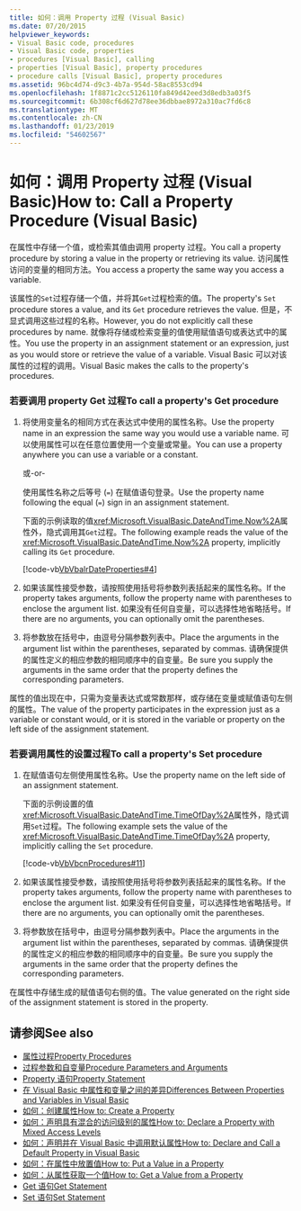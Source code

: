 ```yaml
---
title: 如何：调用 Property 过程 (Visual Basic)
ms.date: 07/20/2015
helpviewer_keywords:
- Visual Basic code, procedures
- Visual Basic code, properties
- procedures [Visual Basic], calling
- properties [Visual Basic], property procedures
- procedure calls [Visual Basic], property procedures
ms.assetid: 96bc4d74-d9c3-4b7a-954d-58ac8553cd94
ms.openlocfilehash: 1f8871c2cc5126110fa849d42eed3d8edb3a03f5
ms.sourcegitcommit: 6b308cf6d627d78ee36dbbae8972a310ac7fd6c8
ms.translationtype: MT
ms.contentlocale: zh-CN
ms.lasthandoff: 01/23/2019
ms.locfileid: "54602567"
---
```

# <a name="how-to-call-a-property-procedure-visual-basic"></a><span data-ttu-id="6d5cb-102">如何：调用 Property 过程 (Visual Basic)</span><span class="sxs-lookup"><span data-stu-id="6d5cb-102">How to: Call a Property Procedure (Visual Basic)</span></span>
<span data-ttu-id="6d5cb-103">在属性中存储一个值，或检索其值由调用 property 过程。</span><span class="sxs-lookup"><span data-stu-id="6d5cb-103">You call a property procedure by storing a value in the property or retrieving its value.</span></span> <span data-ttu-id="6d5cb-104">访问属性访问的变量的相同方法。</span><span class="sxs-lookup"><span data-stu-id="6d5cb-104">You access a property the same way you access a variable.</span></span>  
  
 <span data-ttu-id="6d5cb-105">该属性的`Set`过程存储一个值，并将其`Get`过程检索的值。</span><span class="sxs-lookup"><span data-stu-id="6d5cb-105">The property's `Set` procedure stores a value, and its `Get` procedure retrieves the value.</span></span> <span data-ttu-id="6d5cb-106">但是，不显式调用这些过程的名称。</span><span class="sxs-lookup"><span data-stu-id="6d5cb-106">However, you do not explicitly call these procedures by name.</span></span> <span data-ttu-id="6d5cb-107">就像将存储或检索变量的值使用赋值语句或表达式中的属性。</span><span class="sxs-lookup"><span data-stu-id="6d5cb-107">You use the property in an assignment statement or an expression, just as you would store or retrieve the value of a variable.</span></span> <span data-ttu-id="6d5cb-108">Visual Basic 可以对该属性的过程的调用。</span><span class="sxs-lookup"><span data-stu-id="6d5cb-108">Visual Basic makes the calls to the property's procedures.</span></span>  
  
### <a name="to-call-a-propertys-get-procedure"></a><span data-ttu-id="6d5cb-109">若要调用 property Get 过程</span><span class="sxs-lookup"><span data-stu-id="6d5cb-109">To call a property's Get procedure</span></span>  
  
1.  <span data-ttu-id="6d5cb-110">将使用变量名的相同方式在表达式中使用的属性名称。</span><span class="sxs-lookup"><span data-stu-id="6d5cb-110">Use the property name in an expression the same way you would use a variable name.</span></span> <span data-ttu-id="6d5cb-111">可以使用属性可以在任意位置使用一个变量或常量。</span><span class="sxs-lookup"><span data-stu-id="6d5cb-111">You can use a property anywhere you can use a variable or a constant.</span></span>  
  
     <span data-ttu-id="6d5cb-112">或</span><span class="sxs-lookup"><span data-stu-id="6d5cb-112">-or-</span></span>  
  
     <span data-ttu-id="6d5cb-113">使用属性名称之后等号 (`=`) 在赋值语句登录。</span><span class="sxs-lookup"><span data-stu-id="6d5cb-113">Use the property name following the equal (`=`) sign in an assignment statement.</span></span>  
  
     <span data-ttu-id="6d5cb-114">下面的示例读取的值<xref:Microsoft.VisualBasic.DateAndTime.Now%2A>属性外，隐式调用其`Get`过程。</span><span class="sxs-lookup"><span data-stu-id="6d5cb-114">The following example reads the value of the <xref:Microsoft.VisualBasic.DateAndTime.Now%2A> property, implicitly calling its `Get` procedure.</span></span>  
  
     [!code-vb[VbVbalrDateProperties#4](./codesnippet/VisualBasic/how-to-call-a-property-procedure_1.vb)]  
  
2.  <span data-ttu-id="6d5cb-115">如果该属性接受参数，请按照使用括号将参数列表括起来的属性名称。</span><span class="sxs-lookup"><span data-stu-id="6d5cb-115">If the property takes arguments, follow the property name with parentheses to enclose the argument list.</span></span> <span data-ttu-id="6d5cb-116">如果没有任何自变量，可以选择性地省略括号。</span><span class="sxs-lookup"><span data-stu-id="6d5cb-116">If there are no arguments, you can optionally omit the parentheses.</span></span>  
  
3.  <span data-ttu-id="6d5cb-117">将参数放在括号中，由逗号分隔参数列表中。</span><span class="sxs-lookup"><span data-stu-id="6d5cb-117">Place the arguments in the argument list within the parentheses, separated by commas.</span></span> <span data-ttu-id="6d5cb-118">请确保提供的属性定义的相应参数的相同顺序中的自变量。</span><span class="sxs-lookup"><span data-stu-id="6d5cb-118">Be sure you supply the arguments in the same order that the property defines the corresponding parameters.</span></span>  
  
 <span data-ttu-id="6d5cb-119">属性的值出现在中，只需为变量表达式或常数那样，或存储在变量或赋值语句左侧的属性。</span><span class="sxs-lookup"><span data-stu-id="6d5cb-119">The value of the property participates in the expression just as a variable or constant would, or it is stored in the variable or property on the left side of the assignment statement.</span></span>  
  
### <a name="to-call-a-propertys-set-procedure"></a><span data-ttu-id="6d5cb-120">若要调用属性的设置过程</span><span class="sxs-lookup"><span data-stu-id="6d5cb-120">To call a property's Set procedure</span></span>  
  
1.  <span data-ttu-id="6d5cb-121">在赋值语句左侧使用属性名称。</span><span class="sxs-lookup"><span data-stu-id="6d5cb-121">Use the property name on the left side of an assignment statement.</span></span>  
  
     <span data-ttu-id="6d5cb-122">下面的示例设置的值<xref:Microsoft.VisualBasic.DateAndTime.TimeOfDay%2A>属性外，隐式调用`Set`过程。</span><span class="sxs-lookup"><span data-stu-id="6d5cb-122">The following example sets the value of the <xref:Microsoft.VisualBasic.DateAndTime.TimeOfDay%2A> property, implicitly calling the `Set` procedure.</span></span>  
  
     [!code-vb[VbVbcnProcedures#11](./codesnippet/VisualBasic/how-to-call-a-property-procedure_2.vb)]  
  
2.  <span data-ttu-id="6d5cb-123">如果该属性接受参数，请按照使用括号将参数列表括起来的属性名称。</span><span class="sxs-lookup"><span data-stu-id="6d5cb-123">If the property takes arguments, follow the property name with parentheses to enclose the argument list.</span></span> <span data-ttu-id="6d5cb-124">如果没有任何自变量，可以选择性地省略括号。</span><span class="sxs-lookup"><span data-stu-id="6d5cb-124">If there are no arguments, you can optionally omit the parentheses.</span></span>  
  
3.  <span data-ttu-id="6d5cb-125">将参数放在括号中，由逗号分隔参数列表中。</span><span class="sxs-lookup"><span data-stu-id="6d5cb-125">Place the arguments in the argument list within the parentheses, separated by commas.</span></span> <span data-ttu-id="6d5cb-126">请确保提供的属性定义的相应参数的相同顺序中的自变量。</span><span class="sxs-lookup"><span data-stu-id="6d5cb-126">Be sure you supply the arguments in the same order that the property defines the corresponding parameters.</span></span>  
  
 <span data-ttu-id="6d5cb-127">在属性中存储生成的赋值语句右侧的值。</span><span class="sxs-lookup"><span data-stu-id="6d5cb-127">The value generated on the right side of the assignment statement is stored in the property.</span></span>  
  
## <a name="see-also"></a><span data-ttu-id="6d5cb-128">请参阅</span><span class="sxs-lookup"><span data-stu-id="6d5cb-128">See also</span></span>
- [<span data-ttu-id="6d5cb-129">属性过程</span><span class="sxs-lookup"><span data-stu-id="6d5cb-129">Property Procedures</span></span>](./property-procedures.md)
- [<span data-ttu-id="6d5cb-130">过程参数和自变量</span><span class="sxs-lookup"><span data-stu-id="6d5cb-130">Procedure Parameters and Arguments</span></span>](./procedure-parameters-and-arguments.md)
- [<span data-ttu-id="6d5cb-131">Property 语句</span><span class="sxs-lookup"><span data-stu-id="6d5cb-131">Property Statement</span></span>](../../../../visual-basic/language-reference/statements/property-statement.md)
- [<span data-ttu-id="6d5cb-132">在 Visual Basic 中属性和变量之间的差异</span><span class="sxs-lookup"><span data-stu-id="6d5cb-132">Differences Between Properties and Variables in Visual Basic</span></span>](./differences-between-properties-and-variables.md)
- [<span data-ttu-id="6d5cb-133">如何：创建属性</span><span class="sxs-lookup"><span data-stu-id="6d5cb-133">How to: Create a Property</span></span>](./how-to-create-a-property.md)
- [<span data-ttu-id="6d5cb-134">如何：声明具有混合的访问级别的属性</span><span class="sxs-lookup"><span data-stu-id="6d5cb-134">How to: Declare a Property with Mixed Access Levels</span></span>](./how-to-declare-a-property-with-mixed-access-levels.md)
- [<span data-ttu-id="6d5cb-135">如何：声明并在 Visual Basic 中调用默认属性</span><span class="sxs-lookup"><span data-stu-id="6d5cb-135">How to: Declare and Call a Default Property in Visual Basic</span></span>](./how-to-declare-and-call-a-default-property.md)
- [<span data-ttu-id="6d5cb-136">如何：在属性中放置值</span><span class="sxs-lookup"><span data-stu-id="6d5cb-136">How to: Put a Value in a Property</span></span>](./how-to-put-a-value-in-a-property.md)
- [<span data-ttu-id="6d5cb-137">如何：从属性获取一个值</span><span class="sxs-lookup"><span data-stu-id="6d5cb-137">How to: Get a Value from a Property</span></span>](./how-to-get-a-value-from-a-property.md)
- [<span data-ttu-id="6d5cb-138">Get 语句</span><span class="sxs-lookup"><span data-stu-id="6d5cb-138">Get Statement</span></span>](../../../../visual-basic/language-reference/statements/get-statement.md)
- [<span data-ttu-id="6d5cb-139">Set 语句</span><span class="sxs-lookup"><span data-stu-id="6d5cb-139">Set Statement</span></span>](../../../../visual-basic/language-reference/statements/set-statement.md)
